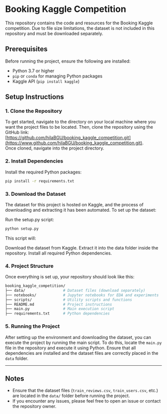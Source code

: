 # Booking Kaggle Competition

This repository contains the code and resources for the Booking Kaggle competition. Due to file size limitations, the dataset is not included in this repository and must be downloaded separately.

## Prerequisites
Before running the project, ensure the following are installed:
- Python 3.7 or higher
- `pip` or `conda` for managing Python packages
- Kaggle API (`pip install kaggle`)

## Setup Instructions
### 1. Clone the Repository
To get started, navigate to the directory on your local machine where you want the project files to be located. Then, clone the repository using the GitHub link:  
[https://github.com/hilaBGU/booking_kaggle_competition.git](https://www.github.com/hilaBGU/booking_kaggle_competition.git).  
Once cloned, navigate into the project directory.

### 2. Install Dependencies
Install the required Python packages:
```bash
pip install -r requirements.txt
```

### 3. Download the Dataset
The dataset for this project is hosted on Kaggle, and the process of downloading and extracting it has been automated. To set up the dataset:

Run the setup.py script:

```bash
python setup.py
```

This script will:

Download the dataset from Kaggle.
Extract it into the data folder inside the repository.
Install all required Python dependencies.

### 4. Project Structure
Once everything is set up, your repository should look like this:

```bash
booking_kaggle_competition/
├── data/                 # Dataset files (download separately)
├── notebooks/            # Jupyter notebooks for EDA and experiments
├── scripts/              # Utility scripts and functions
├── README.md             # Project instructions
├── main.py               # Main execution script
├── requirements.txt      # Python dependencies
```


### 5. Running the Project
After setting up the environment and downloading the dataset, you can execute the project by running the main script. To do this, locate the `main.py` file in the repository and execute it using Python. Ensure that all dependencies are installed and the dataset files are correctly placed in the `data` folder.

---

## Notes
- Ensure that the dataset files (`train_reviews.csv`, `train_users.csv`, etc.) are located in the `data/` folder before running the project.
- If you encounter any issues, please feel free to open an issue or contact the repository owner.
